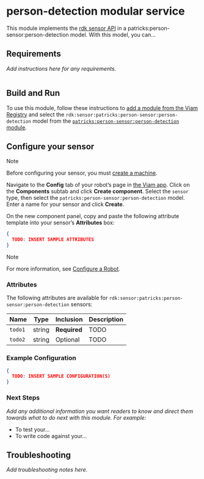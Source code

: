 # person-detection modular service

This module implements the [rdk sensor API](https://github.com/rdk/sensor-api) in a patricks:person-sensor:person-detection model.
With this model, you can...

## Requirements

_Add instructions here for any requirements._

``` bash
```

## Build and Run

To use this module, follow these instructions to [add a module from the Viam Registry](https://docs.viam.com/registry/configure/#add-a-modular-resource-from-the-viam-registry) and select the `rdk:sensor:patricks:person-sensor:person-detection` model from the [`patricks:person-sensor:person-detection` module](https://app.viam.com/module/rdk/patricks:person-sensor:person-detection).

## Configure your sensor

> [!NOTE]  
> Before configuring your sensor, you must [create a machine](https://docs.viam.com/manage/fleet/machines/#add-a-new-machine).

Navigate to the **Config** tab of your robot’s page in [the Viam app](https://app.viam.com/).
Click on the **Components** subtab and click **Create component**.
Select the `sensor` type, then select the `patricks:person-sensor:person-detection` model. 
Enter a name for your sensor and click **Create**.

On the new component panel, copy and paste the following attribute template into your sensor’s **Attributes** box:

```json
{
  TODO: INSERT SAMPLE ATTRIBUTES
}
```

> [!NOTE]  
> For more information, see [Configure a Robot](https://docs.viam.com/manage/configuration/).

### Attributes

The following attributes are available for `rdk:sensor:patricks:person-sensor:person-detection` sensors:

| Name | Type | Inclusion | Description |
| ---- | ---- | --------- | ----------- |
| `todo1` | string | **Required** |  TODO |
| `todo2` | string | Optional |  TODO |

### Example Configuration

```json
{
  TODO: INSERT SAMPLE CONFIGURATION(S)
}
```

### Next Steps

_Add any additional information you want readers to know and direct them towards what to do next with this module._
_For example:_ 

- To test your...
- To write code against your...

## Troubleshooting

_Add troubleshooting notes here._
